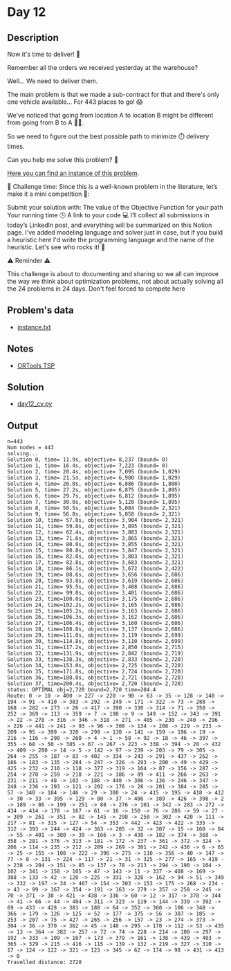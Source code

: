 # Day 12

## Description
Now it's time to deliver! 🚚

Remember all the orders we received yesterday at the warehouse?

Well... We need to deliver them.

The main problem is that we made a sub-contract for that and there's only one vehicle available... For 443 places to go! 😱

We’ve noticed that going from location A to location B might be different from going from B to A 🔄🚦.

So we need to figure out the best possible path to minimize ⏱️ delivery times.

Can you help me solve this problem? 🧩

[Here you can find an instance of this problem](./instance.txt).

🎯 Challenge time:
Since this is a well-known problem in the literature, let’s make it a mini competition 🎉:

Submit your solution with:
The value of the Objective Function for your path
Your running time 🕒
A link to your code 💻
I’ll collect all submissions in today’s LinkedIn post, and everything will be summarized on this Notion page. I've added modeling language and solver just in case, but if you build a heuristic here I'd write the programming language and the name of the heuristic.
Let's see who rocks it! 🎸

⚠️ Reminder ⚠️

This challenge is about to documenting and sharing so we all can improve the way we think about optimization problems, not about actually solving all the 24 problems in 24 days. Don't feel forced to compete here

## Problem's data

* [instance.txt](./instance.txt)

## Notes

* [ORTools TSP](https://developers.google.com/optimization/routing/tsp)

## Solution

* [day12_cv.py](./day12_cv.py)

## Output
```
n=443
Num nodes = 443
solving...
Solution 0, time= 11.9s, objective= 8,237 (bound= 0)
Solution 1, time= 16.4s, objective= 7,223 (bound= 0)
Solution 2, time= 20.4s, objective= 7,095 (bound= 1,029)
Solution 3, time= 21.5s, objective= 6,900 (bound= 1,029)
Solution 4, time= 26.0s, objective= 6,886 (bound= 1,800)
Solution 5, time= 27.2s, objective= 6,875 (bound= 1,895)
Solution 6, time= 29.7s, objective= 6,812 (bound= 1,895)
Solution 7, time= 30.0s, objective= 5,120 (bound= 1,895)
Solution 8, time= 50.5s, objective= 5,084 (bound= 2,321)
Solution 9, time= 56.8s, objective= 5,058 (bound= 2,321)
Solution 10, time= 57.0s, objective= 3,904 (bound= 2,321)
Solution 11, time= 59.8s, objective= 3,895 (bound= 2,321)
Solution 12, time= 62.4s, objective= 3,883 (bound= 2,321)
Solution 13, time= 71.6s, objective= 3,865 (bound= 2,321)
Solution 14, time= 80.0s, objective= 3,855 (bound= 2,321)
Solution 15, time= 80.8s, objective= 3,847 (bound= 2,321)
Solution 16, time= 82.0s, objective= 3,803 (bound= 2,321)
Solution 17, time= 82.8s, objective= 3,683 (bound= 2,321)
Solution 18, time= 86.1s, objective= 3,672 (bound= 2,422)
Solution 19, time= 88.6s, objective= 3,656 (bound= 2,686)
Solution 20, time= 93.8s, objective= 3,619 (bound= 2,686)
Solution 21, time= 95.5s, objective= 3,408 (bound= 2,686)
Solution 22, time= 99.8s, objective= 3,401 (bound= 2,686)
Solution 23, time=100.0s, objective= 3,175 (bound= 2,686)
Solution 24, time=102.2s, objective= 3,165 (bound= 2,686)
Solution 25, time=105.2s, objective= 3,163 (bound= 2,686)
Solution 26, time=106.3s, objective= 3,162 (bound= 2,686)
Solution 27, time=106.4s, objective= 3,160 (bound= 2,686)
Solution 28, time=108.8s, objective= 3,137 (bound= 2,686)
Solution 29, time=111.0s, objective= 3,119 (bound= 2,699)
Solution 30, time=114.8s, objective= 3,110 (bound= 2,699)
Solution 31, time=117.2s, objective= 2,850 (bound= 2,715)
Solution 32, time=131.9s, objective= 2,842 (bound= 2,719)
Solution 33, time=138.3s, objective= 2,833 (bound= 2,720)
Solution 34, time=153.0s, objective= 2,725 (bound= 2,720)
Solution 35, time=171.8s, objective= 2,724 (bound= 2,720)
Solution 36, time=188.8s, objective= 2,721 (bound= 2,720)
Solution 37, time=200.4s, objective= 2,720 (bound= 2,720)
status: OPTIMAL obj=2,720 bound=2,720 time=204.4
Route: 0 -> 10 -> 400 -> 227 -> 220 -> 90 -> 63 -> 35 -> 128 -> 140 -> 194 -> 91 -> 410 -> 383 -> 292 -> 249 -> 171 -> 322 -> 73 -> 288 -> 168 -> 282 -> 273 -> 26 -> 417 -> 390 -> 330 -> 314 -> 71 -> 350 -> 252 -> 369 -> 113 -> 359 -> 7 -> 198 -> 9 -> 149 -> 152 -> 343 -> 391 -> 22 -> 278 -> 316 -> 346 -> 318 -> 271 -> 405 -> 230 -> 240 -> 296 -> 226 -> 441 -> 241 -> 93 -> 96 -> 308 -> 134 -> 208 -> 229 -> 233 -> 209 -> 95 -> 399 -> 320 -> 299 -> 130 -> 141 -> 159 -> 196 -> 19 -> 216 -> 116 -> 290 -> 260 -> 4 -> 1 -> 58 -> 92 -> 18 -> 46 -> 397 -> 355 -> 68 -> 50 -> 385 -> 67 -> 267 -> 223 -> 338 -> 394 -> 20 -> 432 -> 409 -> 280 -> 14 -> 5 -> 142 -> 97 -> 239 -> 203 -> 79 -> 305 -> 264 -> 255 -> 187 -> 83 -> 402 -> 334 -> 243 -> 291 -> 437 -> 262 -> 186 -> 183 -> 135 -> 284 -> 247 -> 326 -> 293 -> 200 -> 49 -> 429 -> 425 -> 232 -> 210 -> 118 -> 377 -> 319 -> 164 -> 87 -> 156 -> 287 -> 254 -> 270 -> 259 -> 218 -> 221 -> 386 -> 89 -> 411 -> 266 -> 263 -> 231 -> 211 -> 48 -> 103 -> 188 -> 440 -> 306 -> 136 -> 246 -> 347 -> 248 -> 236 -> 193 -> 121 -> 202 -> 176 -> 28 -> 201 -> 384 -> 285 -> 57 -> 340 -> 184 -> 146 -> 29 -> 300 -> 24 -> 415 -> 195 -> 418 -> 412 -> 30 -> 33 -> 395 -> 129 -> 80 -> 37 -> 406 -> 389 -> 426 -> 398 -> 2 -> 189 -> 86 -> 199 -> 251 -> 88 -> 276 -> 101 -> 342 -> 283 -> 272 -> 434 -> 414 -> 178 -> 167 -> 61 -> 16 -> 150 -> 76 -> 286 -> 59 -> 27 -> 309 -> 261 -> 351 -> 82 -> 145 -> 298 -> 250 -> 302 -> 420 -> 111 -> 217 -> 81 -> 315 -> 127 -> 54 -> 353 -> 442 -> 423 -> 422 -> 335 -> 312 -> 393 -> 244 -> 424 -> 363 -> 205 -> 32 -> 307 -> 15 -> 160 -> 84 -> 55 -> 401 -> 380 -> 39 -> 166 -> 3 -> 430 -> 182 -> 374 -> 368 -> 358 -> 281 -> 376 -> 313 -> 181 -> 172 -> 237 -> 361 -> 372 -> 324 -> 206 -> 114 -> 235 -> 212 -> 289 -> 269 -> 301 -> 242 -> 436 -> 6 -> 65 -> 25 -> 155 -> 108 -> 222 -> 396 -> 275 -> 110 -> 356 -> 40 -> 147 -> 77 -> 8 -> 131 -> 224 -> 117 -> 21 -> 31 -> 325 -> 277 -> 165 -> 419 -> 238 -> 204 -> 151 -> 85 -> 137 -> 78 -> 213 -> 294 -> 190 -> 104 -> 102 -> 341 -> 158 -> 105 -> 47 -> 143 -> 11 -> 337 -> 408 -> 169 -> 388 -> 133 -> 42 -> 120 -> 225 -> 331 -> 328 -> 162 -> 94 -> 51 -> 349 -> 332 -> 197 -> 34 -> 407 -> 154 -> 303 -> 153 -> 175 -> 268 -> 234 -> 43 -> 99 -> 367 -> 354 -> 191 -> 163 -> 279 -> 357 -> 258 -> 245 -> 70 -> 371 -> 38 -> 421 -> 438 -> 336 -> 60 -> 12 -> 317 -> 378 -> 344 -> 41 -> 66 -> 44 -> 404 -> 311 -> 323 -> 119 -> 144 -> 339 -> 392 -> 69 -> 433 -> 428 -> 381 -> 180 -> 64 -> 352 -> 360 -> 106 -> 348 -> 366 -> 179 -> 126 -> 125 -> 52 -> 177 -> 375 -> 56 -> 387 -> 185 -> 253 -> 207 -> 75 -> 427 -> 265 -> 256 -> 157 -> 23 -> 274 -> 373 -> 304 -> 36 -> 370 -> 362 -> 45 -> 148 -> 295 -> 170 -> 112 -> 53 -> 435 -> 13 -> 364 -> 382 -> 257 -> 72 -> 74 -> 228 -> 214 -> 100 -> 297 -> 192 -> 333 -> 109 -> 107 -> 173 -> 379 -> 161 -> 138 -> 439 -> 403 -> 365 -> 329 -> 215 -> 416 -> 115 -> 139 -> 132 -> 219 -> 327 -> 310 -> 17 -> 124 -> 122 -> 321 -> 123 -> 345 -> 62 -> 174 -> 98 -> 431 -> 413 -> 0
Travelled distance: 2720
```

